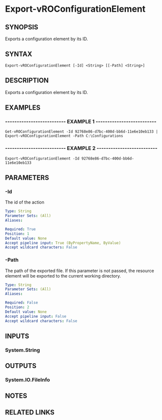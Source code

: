# Export-vROConfigurationElement

## SYNOPSIS
Exports a configuration element by its ID.

## SYNTAX

```
Export-vROConfigurationElement [-Id] <String> [[-Path] <String>]
```

## DESCRIPTION
Exports a configuration element by its ID.

## EXAMPLES

### -------------------------- EXAMPLE 1 --------------------------
```
Get-vROConfigurationElement -Id 92768e86-d7bc-400d-bb6d-11e6e10eb133 | Export-vROConfigurationElement -Path C:\Configurations
```

### -------------------------- EXAMPLE 2 --------------------------
```
Export-vROConfigurationElement -Id 92768e86-d7bc-400d-bb6d-11e6e10eb133
```

## PARAMETERS

### -Id
The id of the action

```yaml
Type: String
Parameter Sets: (All)
Aliases: 

Required: True
Position: 1
Default value: None
Accept pipeline input: True (ByPropertyName, ByValue)
Accept wildcard characters: False
```

### -Path
The path of the exported file.
If this parameter is not passed, the resource element
will be exported to the current working directory.

```yaml
Type: String
Parameter Sets: (All)
Aliases: 

Required: False
Position: 2
Default value: None
Accept pipeline input: False
Accept wildcard characters: False
```

## INPUTS

### System.String

## OUTPUTS

### System.IO.FileInfo

## NOTES

## RELATED LINKS

